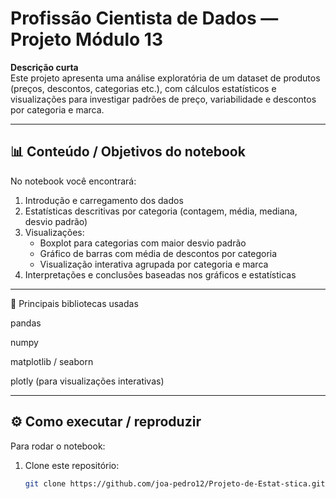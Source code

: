 # Profissão Cientista de Dados — Projeto Módulo 13

**Descrição curta**  
Este projeto apresenta uma análise exploratória de um dataset de produtos (preços, descontos, categorias etc.), com cálculos estatísticos e visualizações para investigar padrões de preço, variabilidade e descontos por categoria e marca.

---


## 📊 Conteúdo / Objetivos do notebook

No notebook você encontrará:

1. Introdução e carregamento dos dados  
2. Estatísticas descritivas por categoria (contagem, média, mediana, desvio padrão)  
3. Visualizações:
   - Boxplot para categorias com maior desvio padrão  
   - Gráfico de barras com média de descontos por categoria  
   - Visualização interativa agrupada por categoria e marca  
4. Interpretações e conclusões baseadas nos gráficos e estatísticas  

---
🧮 Principais bibliotecas usadas

pandas

numpy

matplotlib / seaborn

plotly (para visualizações interativas)

---
## ⚙️ Como executar / reproduzir

Para rodar o notebook:

1. Clone este repositório:
   ```bash
   git clone https://github.com/joa-pedro12/Projeto-de-Estat-stica.git


